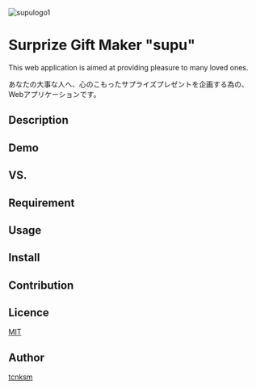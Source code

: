 ![supulogo1](https://user-images.githubusercontent.com/60637308/77823443-9af6d480-713e-11ea-93db-0fd2a023dee8.png)

Surprize Gift Maker "supu"
====
This web application is aimed at providing pleasure to many loved ones.

あなたの大事な人へ、心のこもったサプライズプレゼントを企画する為の、Webアプリケーションです。
## Description

## Demo

## VS. 

## Requirement

## Usage

## Install

## Contribution

## Licence

[MIT](https://github.com/tcnksm/tool/blob/master/LICENCE)

## Author

[tcnksm](https://github.com/tcnksm)